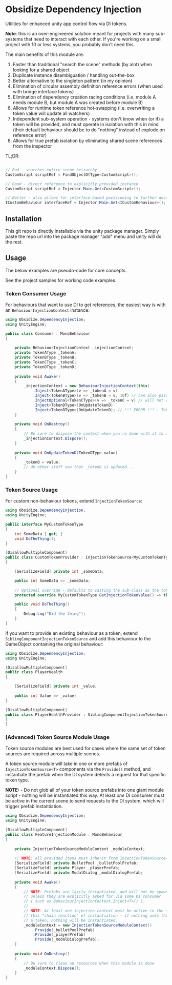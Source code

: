 # Obsidize Dependency Injection

Utilities for enhanced unity app control flow via DI tokens.

**Note**: this is an over-engineered solution meant for projects with many sub-systems that
need to interact with each other. If you're working on a small project with 10 or less systems,
you probably don't need this.

The main benefits of this module are:

1. Faster than traditional "search the scene" methods (by alot) when looking for a shared object
2. Duplicate instance disambiguation / handling out-the-box
3. Better alternative to the singleton pattern (in my opinion)
4. Elimination of circular assembly definition reference errors (when used with bridge interface tokens)
5. Elimination of dependency creation racing conditions (i.e. module A needs module B, but module A was created before module B)
6. Allows for runtime token reference hot-swapping (i.e. overwriting a token value will update all watchers)
7. Independent sub-system operation - systems don't know when (or if) a token will be provided, and must operate in isolation with this in mind (their default behaviour should be to do "nothing" instead of explode on reference error)
8. Allows for true prefab isolation by eliminating shared scene references from the inspector

TL;DR:

```csharp

// Bad - searches entire scene heirarchy
CustomScript scriptRef = FindObjectOfType<CustomScript>();

// Good - direct reference to explicitly provided instance 
CustomScript scriptRef = Injector.Main.Get<CustomScript>();

// Better - also allows for interface-based povisioning to further decouple modules
ICustomBehaviour interfaceRef = Injector.Main.Get<ICustomBehaviour>();
```

## Installation

This git repo is directly installable via the unity package manager.
Simply paste the repo url into the package manager "add" menu and unity will do the rest.

## Usage

The below examples are pseudo-code for core concepts.

See the project samples for working code examples.

### Token Consumer Usage

For behaviours that want to use DI to get references, the easiest way is with an ```BehaviourInjectionContext``` instance:

```csharp
using Obsidize.DependencyInjection;
using UnityEngine;

public class Consumer : MonoBehaviour
{
	
	private BehaviourInjectionContext _injectionContext;
	private TokenAType _tokenA;
	private TokenBType _tokenB;
	private TokenCType _tokenC;
	private TokenDType _tokenD;
	
	private void Awake()
	{
		_injectionContext = new BehaviourInjectionContext(this)
			.Inject<TokenAType>(v => _tokenA = v)
			.Inject<TokenBType>(v => _tokenB = v, 10f) // can also pass a custom max-wait-time before the DI system will complain
			.InjectOptional<TokenCType>(v => _tokenC = v) // will not complain if no token is provided
			.Inject<TokenDType>(OnUpdateTokenD)
			.Inject<TokenDType>(OnUpdateTokenD); // !!! ERROR !!! - TokenDType already being consumed by this context (from previous line)
	}
	
	private void OnDestroy()
	{
		// Be sure to dispose the context when you're done with it to avoid memory leaks
		_injectionContext.Dispose();
	}
	
	private void OnUpdateTokenD(TokenDType value)
	{
		_tokenD = value;
		// do other stuff now that _tokenD is updated...
	}
}
```

### Token Source Usage

For custom non-behaviour tokens, extend ```InjectionTokenSource```:

```csharp
using Obsidize.DependencyInjection;
using UnityEngine;

public interface MyCustomTokenType
{
	int SomeData { get; }
	void DoTheThing();
}

[DisallowMultipleComponent]
public class CustomTokenProvider : InjectionTokenSource<MyCustomTokenType>, MyCustomTokenType
{

	[SerializeField] private int _someData;

	public int SomeData => _someData;
	
	// Optional override - defaults to casting the sub-class as the token
	protected override MyCustomTokenType GetInjectionTokenValue() => this;

	public void DoTheThing()
	{
		Debug.Log("Did the thing");
	}
}
```

If you want to provide an existing behaviour as a token, extend ```SiblingComponentInjectionTokenSource```
and add this behaviour to the GameObject containing the original behaviour:

```csharp
using Obsidize.DependencyInjection;
using UnityEngine;

[DisallowMultipleComponent]
public class PlayerHealth 
{

	[SerializeField] private int _value;
	
	public int Value => _value;	
}

[DisallowMultipleComponent]
public class PlayerHealthProvider : SiblingComponentInjectionTokenSource<PlayerHealth>
{
}
```

### (Advanced) Token Source Module Usage

Token source modules are best used for cases where the same set of token sources are required across multiple scenes.

A token source module will take in one or more prefabs of ```InjectionTokenSource<T>``` components via the ```Provide()``` method,
and instantiate the prefab when the DI system detects a request for that specific token type.

**NOTE:** - Do not glob all of your token source prefabs into one giant module script - nothing will be instantiated this way.
At least _one_ DI consumer must be active in the current scene to send requests to the DI system, which will trigger
prefab instantiation.

```csharp
using Obsidize.DependencyInjection;
using UnityEngine;

[DisallowMultipleComponent]
public class FeatureInjectionModule : MonoBehaviour
{
	
	private InjectionTokenSourceModuleContext _moduleContext;
	
	// NOTE: all provided items must inherit from InjectionTokenSource<T>
	[SerializeField] private BulletPool _bulletPoolPrefab;
	[SerializeField] private Player _playerPrefab;
	[SerializeField] private ModalDialog _modalDialogPrefab;
	
	private void Awake()
	{
		// NOTE: Prefabs are lazily instantiated, and will not be spawned
		// unless they are explicitly asked for via some DI consumer
		// ( such as BehaviourInjectionContext.Inject<T>() ).
		//
		// NOTE: At least one injection context must be active in the scene to start
		// this "chain reaction" of instantiation - if nothing asks the DI system for
		// a token, nothing will be instantiated.
		_moduleContext = new InjectionTokenSourceModuleContext()
			.Provide(_bulletPoolPrefab)
			.Provide(_playerPrefab)
			.Provide(_modalDialogPrefab);
	}
	
	private void OnDestroy()
	{
		// Be sure to clean up resources when this module is done
		_moduleContext.Dispose();
	}
}
```